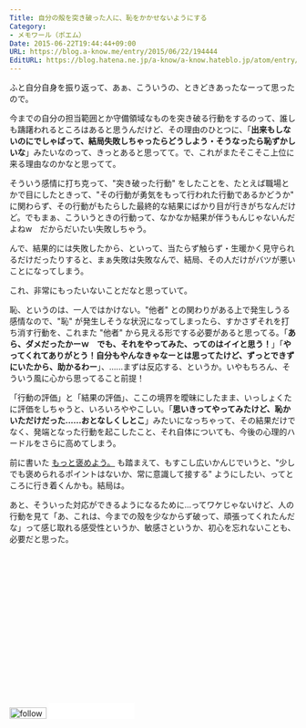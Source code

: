 ```yaml
---
Title: 自分の殻を突き破った人に、恥をかかせないようにする
Category:
- メモワール（ポエム）
Date: 2015-06-22T19:44:44+09:00
URL: https://blog.a-know.me/entry/2015/06/22/194444
EditURL: https://blog.hatena.ne.jp/a-know/a-know.hateblo.jp/atom/entry/8454420450098543318
---
```


ふと自分自身を振り返って、あぁ、こういうの、ときどきあったなーって思ったので。


今までの自分の担当範囲とか守備領域なものを突き破る行動をするのって、誰しも躊躇われるところはあると思うんだけど、その理由のひとつに、「**出来もしないのにでしゃばって、結局失敗しちゃったらどうしよう・そうなったら恥ずかしいな**」みたいなのって、きっとあると思ってて。で、これがまたそこそこ上位に来る理由なのかなと思ってて。


そういう感情に打ち克って、"突き破った行動" をしたことを、たとえば職場とかで目にしたときって、"その行動が勇気をもって行われた行動であるかどうか" に関わらず、その行動がもたらした最終的な結果にばかり目が行きがちなんだけど。でもまぁ、こういうときの行動って、なかなか結果が伴うもんじゃないんだよねw　だからだいたい失敗しちゃう。


んで、結果的には失敗したから、といって、当たらず触らず・生暖かく見守られるだけだったりすると、まぁ失敗は失敗なんで、結局、その人だけがバツが悪いことになってしまう。


これ、非常にもったいないことだなと思っていて。


恥、というのは、一人ではかけない。"他者" との関わりがある上で発生しうる感情なので、"恥" が発生しそうな状況になってしまったら、すかさずそれを打ち消す行動を、これまた "他者" から見える形でする必要があると思ってる。「**あら、ダメだったかーｗ　でも、それをやってみた、ってのはイイと思う！**」「**やってくれてありがとう！自分もやんなきゃなーとは思ってたけど、ずっとできずにいたから、助かるわー**」、......まずは反応する、というか。いやもちろん、そういう風に心から思ってること前提！


「行動の評価」と「結果の評価」、ここの境界を曖昧にしたまま、いっしょくたに評価をしちゃうと、いろいろややこしい。「**思いきってやってみたけど、恥かいただけだった......おとなしくしとこ**」みたいになっちゃって、その結果だけでなく、発端となった行動を起こしたこと、それ自体についても、今後の心理的ハードルをさらに高めてしまう。


前に書いた [もっと褒めよう。](https://blog.a-know.me/entry/2015/06/02/213511) も踏まえて、もすこし広いかんじでいうと、"少しでも褒められるポイントはないか、常に意識して接する" ようにしたい、ってところに行き着くんかも。結局は。


あと、そういった対応ができるようになるために...ってワケじゃないけど、人の行動を見て「あ、これは、今までの殼を少なからず破って、頑張ってくれたんだな」って感じ取れる感受性というか、敏感さというか、初心を忘れないことも、必要だと思った。


<script async src="//pagead2.googlesyndication.com/pagead/js/adsbygoogle.js"></script>
<!-- article-bottom2 -->
<ins class="adsbygoogle"
     style="display:inline-block;width:300px;height:250px"
     data-ad-client="ca-pub-3463034538369189"
     data-ad-slot="5274552934"></ins>
<script>
(adsbygoogle = window.adsbygoogle || []).push({});
</script>


<div>
<a href='http://cloud.feedly.com/#subscription%2Ffeed%2Fhttp%3A%2F%2Fblog.a-know.me%2Ffeed'  target='blank'><img id='feedlyFollow' src='//s3.feedly.com/img/follows/feedly-follow-rectangle-volume-small_2x.png' alt='follow us in feedly' width='65' height='20'></a>

<iframe src="//blog.hatena.ne.jp/a-know/a-know.hateblo.jp/subscribe/iframe" allowtransparency="true" frameborder="0" scrolling="no" width="150" height="28"></iframe>
</div>
